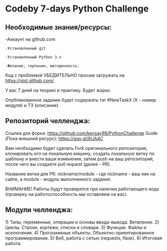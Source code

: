 <h1>Codeby 7-days Python Challenge</h1>

<h2>Необходимые знания/ресурсы:</h2>
	-Аккаунт на github.com

	-Установленный git

	-Установленный Python 3.x
	
	-Желание, терпение, методичность.

Код с проблемой УБЕДИТЕЛЬНО просим загружать на https://gist.github.com/


У вас 7 дней на теорию и практику. Будет жарко.

Опубликованное задание будет содержать тэг #NewTaskX (X - номер модуля) и ТЗ (описание).

<h2>Репозиторий челленджа:</h2>

Ссылка для форка: https://github.com/kensay98/PythonChallenge
Guide (Пока внешний ресурс): https://goo.gl/8iJA4C


Вам необходимо будет сделать Fork оригинального репозитория, клонировать его на локальную машину, создать локальную ветку по шаблону и внести ваши изменения, затем push на ваш репозиторий, после чего вы создаете pull request (далее - PR).

Название ветки для PR: nickname/module - где nickname - ваш ник на сайте, а module - модуль выполненного задания.

ВНИМАНИЕ! Работы будут проверятся при наличии работающего кода (проверку на работоспособность мы оставляем на вас).

<h2>Модули челленджа:</h2>
	1) Типы, переменные, операции и основы ввода-вывода. Ветвление.
	2) Циклы. Строки, кортежи, cписки и словари.
	3) Функции. Файлы и исключения.
	4) Программные объекты. Объектно-ориентированное программирование.
	5) Веб, работа с сетью (requests, flask).
	6) Итоговая работа.
